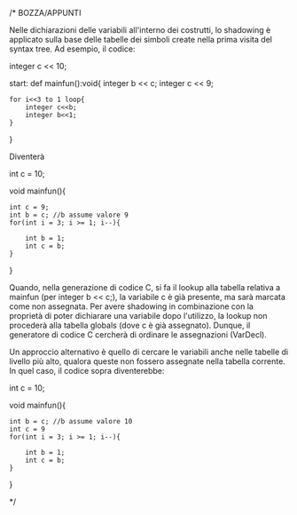 /* BOZZA/APPUNTI

Nelle dichiarazioni delle variabili all'interno dei costrutti, lo shadowing è applicato sulla base delle tabelle dei simboli create nella prima visita del syntax tree.
Ad esempio, il codice:


integer c << 10;

start: def mainfun():void{
    integer b << c;
    integer c << 9;

    for i<<3 to 1 loop{
        integer c<<b;
        integer b<<1;
    }
}

Diventerà

int c = 10;

void mainfun(){

	int c = 9;
	int b = c; //b assume valore 9
	for(int i = 3; i >= 1; i--){

		int b = 1;
		int c = b;
	}
}

Quando, nella generazione di codice C, si fa il lookup alla tabella relativa a mainfun (per integer b << c;), la variabile c è già presente, ma sarà marcata come non assegnata. Per avere shadowing in combinazione con la proprietà di poter dichiarare una variabile dopo l'utilizzo, la lookup non procederà alla tabella globals (dove c è già assegnato). Dunque, il generatore di codice C cercherà di ordinare le assegnazioni (VarDecl).

Un approccio alternativo è quello di cercare le variabili anche nelle tabelle di livello più alto, qualora queste non fossero assegnate nella tabella corrente. In quel caso, il codice sopra diventerebbe:

int c = 10;

void mainfun(){

	int b = c; //b assume valore 10
    int c = 9
	for(int i = 3; i >= 1; i--){

		int b = 1;
		int c = b;
	}
}

*/
